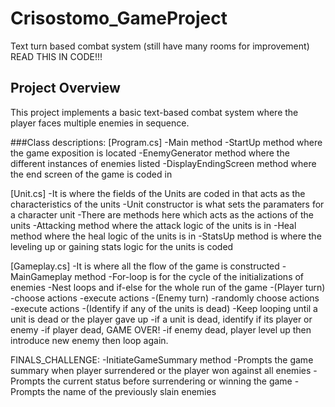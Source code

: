 # Crisostomo_GameProject
 Text turn based combat system (still have many rooms for improvement) READ THIS IN CODE!!!


## Project Overview
This project implements a basic text-based combat system where the player faces multiple enemies in sequence.

###Class descriptions:
[Program.cs]
  -Main method
  -StartUp method where the game exposition is located
  -EnemyGenerator method where the different instances of enemies listed
  -DisplayEndingScreen method where the end screen of the game is coded in

[Unit.cs]
  -It is where the fields of the Units are coded in that acts as the characteristics of the units
  -Unit constructor is what sets the paramaters for a character unit
  -There are methods here which acts as the actions of the units
     -Attacking method where the attack logic of the units is in
     -Heal method where the heal logic of the units is in
     -StatsUp method is where the leveling up or gaining stats logic for the units is coded

[Gameplay.cs]
  -It is where all the flow of the game is constructed
  -MainGameplay method
     -For-loop is for the cycle of the initializations of enemies
     -Nest loops and if-else for the whole run of the game
     -(Player turn)
        -choose actions
        -execute actions
     -(Enemy turn)
        -randomly choose actions
        -execute actions
     -(Identify if any of the units is dead)
        -Keep looping until a unit is dead or the player gave up
        -if a unit is dead, identify if its player or enemy
           -if player dead, GAME OVER!
           -if enemy dead, player level up then introduce new enemy then loop again.

FINALS_CHALLENGE:
  -InitiateGameSummary method 
     -Prompts the game summary when player surrendered or the player won against all enemies
     -Prompts the current status before surrendering or winning the game
     -Prompts the name of the previously slain enemies
